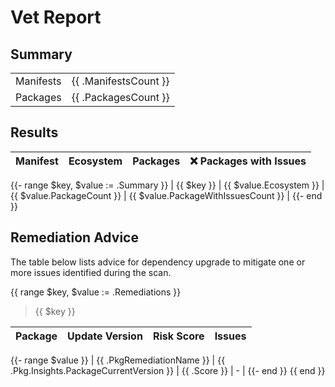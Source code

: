 # Vet Report

## Summary

|           |                       |
|-----------|-----------------------|
| Manifests | {{ .ManifestsCount }} |
| Packages  | {{ .PackagesCount }}  |

## Results

| Manifest | Ecosystem | Packages | :x: Packages with Issues |
|----------|-----------|----------|--------------------------|
{{- range $key, $value := .Summary }}
| {{ $key }} | {{ $value.Ecosystem }} | {{ $value.PackageCount }} | {{ $value.PackageWithIssuesCount }} |
{{- end }}

## Remediation Advice

The table below lists advice for dependency upgrade to mitigate one or more
issues identified during the scan.

{{ range $key, $value := .Remediations }}
> {{ $key }}

| Package | Update Version | Risk Score | Issues |
|---------|----------------|------------|--------|
{{- range $value }}
| {{ .PkgRemediationName }} | {{ .Pkg.Insights.PackageCurrentVersion }} | {{ .Score }} | - |
{{- end }}
{{ end }}



